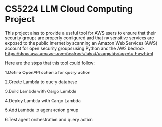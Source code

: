 # CS5224 LLM Cloud Computing Project
This project aims to provide a useful tool for AWS users to ensure that their security groups are properly configured and that no sensitive services are exposed to the public internet by scanning an Amazon Web Services (AWS) account for open security groups using Python and the AWS bedrock.
https://docs.aws.amazon.com/bedrock/latest/userguide/agents-how.html

Here are the steps that this tool could follow:

1.Define OpenAPI schema for query action

2.Create Lambda to query database

3.Build Lambda with Cargo Lambda

4.Deploy Lambda with Cargo Lambda

5.Add Lambda to agent action group

6.Test agent orchestration and query action
